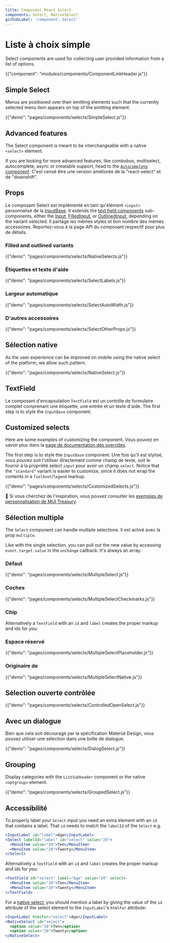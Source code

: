 ```yaml
---
title: Composant React Select
components: Select, NativeSelect
githubLabel: 'component: Select'
---
```


# Liste à choix simple

<p class="description">Select components are used for collecting user provided information from a list of options.</p>

{{"component": "modules/components/ComponentLinkHeader.js"}}

## Simple Select

Menus are positioned over their emitting elements such that the currently selected menu item appears on top of the emitting element.

{{"demo": "pages/components/selects/SimpleSelect.js"}}

## Advanced features

The Select component is meant to be interchangeable with a native `<select>` element.

If you are looking for more advanced features, like combobox, multiselect, autocomplete, async or creatable support, head to the [`Autocomplete` component](/components/autocomplete/). C'est censé être une version améliorée de la "react-select" et de "downshift".

## Props

Le composant Select est implémenté en tant qu'élément `<input>` personnalisé de la [InputBase](/api/input-base/). It extends the [text field components](/components/text-fields) sub-components, either the [Input](/api/input/), [FilledInput](/api/filled-input/), or [OutlinedInput](/api/outlined-input/), depending on the variant selected. Il partage les mêmes styles et bon nombre des mêmes accessoires. Reportez-vous à la page API du composant respectif pour plus de détails.

### Filled and outlined variants

{{"demo": "pages/components/selects/NativeSelects.js"}}

### Étiquettes et texte d'aide

{{"demo": "pages/components/selects/SelectLabels.js"}}

### Largeur automatique

{{"demo": "pages/components/selects/SelectAutoWidth.js"}}

### D'autres accessoires

{{"demo": "pages/components/selects/SelectOtherProps.js"}}

## Sélection native

As the user experience can be improved on mobile using the native select of the platform, we allow such pattern.

{{"demo": "pages/components/selects/NativeSelect.js"}}

## TextField

Le composant d'encapsulation `TextField` est un contrôle de formulaire complet comprenant une étiquette, une entrée et un texte d'aide. The first step is to style the `InputBase` component.

## Customized selects

Here are some examples of customizing the component. Vous pouvez en savoir plus dans la [page de documentation des overrides](/customization/how-to-customize/).

The first step is to style the `InputBase` component. Une fois qu'il est stylisé, vous pouvez soit l'utiliser directement comme champ de texte, soit le fournir à la propriété select `input` pour avoir un champ `select`. Notice that the `"standard"` variant is easier to customize, since it does not wrap the contents in a `fieldset`/`legend` markup.

{{"demo": "pages/components/selects/CustomizedSelects.js"}}

🎨 Si vous cherchez de l'inspiration, vous pouvez consulter les [exemples de personnalisation de MUI Treasury](https://mui-treasury.com/styles/select).

## Sélection multiple

The `Select` component can handle multiple selections. Il est activé avec la prop `multiple`.

Like with the single selection, you can pull out the new value by accessing `event.target.value` in the `onChange` callback. It's always an array.

### Défaut

{{"demo": "pages/components/selects/MultipleSelect.js"}}

### Coches

{{"demo": "pages/components/selects/MultipleSelectCheckmarks.js"}}

### Chip

Alternatively a `TextField` with an `id` and `label` creates the proper markup and ids for you:

### Espace réservé

{{"demo": "pages/components/selects/MultipleSelectPlaceholder.js"}}

### Originaire de

{{"demo": "pages/components/selects/MultipleSelectNative.js"}}

## Sélection ouverte contrôlée

{{"demo": "pages/components/selects/ControlledOpenSelect.js"}}

## Avec un dialogue

Bien que cela soit découragé par la spécification Material Design, vous pouvez utiliser une sélection dans une boîte de dialogue.

{{"demo": "pages/components/selects/DialogSelect.js"}}

## Grouping

Display categories with the `ListSubheader` component or the native `<optgroup>` element.

{{"demo": "pages/components/selects/GroupedSelect.js"}}

## Accessibilité

To properly label your `Select` input you need an extra element with an `id` that contains a label. That `id` needs to match the `labelId` of the `Select` e.g.

```jsx
<InputLabel id="label">Age</InputLabel>
<Select labelId="label" id="select" value="20">
  <MenuItem value="10">Ten</MenuItem>
  <MenuItem value="20">Twenty</MenuItem>
</Select>
```

Alternatively a `TextField` with an `id` and `label` creates the proper markup and ids for you:

```jsx
<TextField id="select" label="Age" value="20" select>
  <MenuItem value="10">Ten</MenuItem>
  <MenuItem value="20">Twenty</MenuItem>
</TextField>
```

For a [native select](#native-select), you should mention a label by giving the value of the `id` attribute of the select element to the `InputLabel`'s `htmlFor` attribute:

```jsx
<InputLabel htmlFor="select">Age</InputLabel>
<NativeSelect id="select">
  <option value="10">Ten</option>
  <option value="20">Twenty</option>
</NativeSelect>
```
